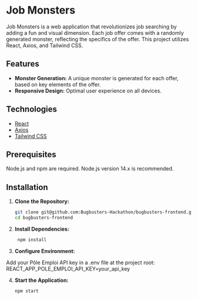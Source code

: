 # Job Monsters

Job Monsters is a web application that revolutionizes job searching by adding a fun and visual dimension. Each job offer comes with a randomly generated monster, reflecting the specifics of the offer. This project utilizes React, Axios, and Tailwind CSS.

## Features
- **Monster Generation:** A unique monster is generated for each offer, based on key elements of the offer.
- **Responsive Design:** Optimal user experience on all devices.

## Technologies

- [React](https://reactjs.org/)
- [Axios](https://github.com/axios/axios)
- [Tailwind CSS](https://tailwindcss.com/)

## Prerequisites

Node.js and npm are required. Node.js version 14.x is recommended.

## Installation

1. **Clone the Repository:**

   ```bash
   git clone git@github.com:Bugbusters-Hackathon/bugbusters-frontend.git
   cd bugbusters-frontend

   ```

2. **Install Dependencies:**
   ```bash
    npm install
   ```

3. **Configure Environment:**

Add your Pôle Emploi API key in a .env file at the project root:
REACT_APP_POLE_EMPLOI_API_KEY=your_api_key

4. **Start the Application:**
    ```bash
    npm start
   ```
